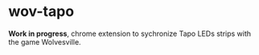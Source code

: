 # wov-tapo

**Work in progress**, chrome extension to sychronize Tapo LEDs strips with the game Wolvesville.

